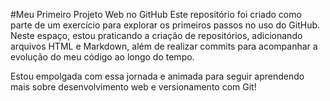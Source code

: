 
#Meu Primeiro Projeto Web no GitHub
Este repositório foi criado como parte de um exercício para explorar os primeiros passos no uso do GitHub.
Neste espaço, estou praticando a criação de repositórios, adicionando arquivos HTML e Markdown,
além de realizar commits para acompanhar a evolução do meu código ao longo do tempo.

Estou empolgada com essa jornada e animada para seguir aprendendo mais sobre desenvolvimento web e versionamento com Git!
